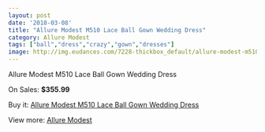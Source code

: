 ```yaml
---
layout: post
date: '2018-03-08'
title: "Allure Modest M510 Lace Ball Gown Wedding Dress"
category: Allure Modest
tags: ["ball","dress","crazy","gown","dresses"]
image: http://img.eudances.com/7228-thickbox_default/allure-modest-m510-lace-ball-gown-wedding-dress.jpg
---
```

Allure Modest M510 Lace Ball Gown Wedding Dress

On Sales: **$355.99**
<a href="https://www.eudances.com/en/allure-modest/2606-allure-modest-m510-lace-ball-gown-wedding-dress.html"><amp-img layout="responsive" width="600" height="600" src="//img.eudances.com/7228-thickbox_default/allure-modest-m510-lace-ball-gown-wedding-dress.jpg" alt="Allure Modest M510 Lace Ball Gown Wedding Dress 0" /></a>
<a href="https://www.eudances.com/en/allure-modest/2606-allure-modest-m510-lace-ball-gown-wedding-dress.html"><amp-img layout="responsive" width="600" height="600" src="//img.eudances.com/7230-thickbox_default/allure-modest-m510-lace-ball-gown-wedding-dress.jpg" alt="Allure Modest M510 Lace Ball Gown Wedding Dress 1" /></a>
<a href="https://www.eudances.com/en/allure-modest/2606-allure-modest-m510-lace-ball-gown-wedding-dress.html"><amp-img layout="responsive" width="600" height="600" src="//img.eudances.com/7229-thickbox_default/allure-modest-m510-lace-ball-gown-wedding-dress.jpg" alt="Allure Modest M510 Lace Ball Gown Wedding Dress 2" /></a>

Buy it: [Allure Modest M510 Lace Ball Gown Wedding Dress](https://www.eudances.com/en/allure-modest/2606-allure-modest-m510-lace-ball-gown-wedding-dress.html "Allure Modest M510 Lace Ball Gown Wedding Dress")

View more: [Allure Modest](https://www.eudances.com/en/38-allure-modest "Allure Modest")